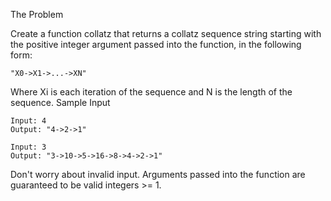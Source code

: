 The Problem

Create a function collatz that returns a collatz sequence string starting with the positive integer argument passed into the function, in the following form:

```
"X0->X1->...->XN"
```

Where Xi is each iteration of the sequence and N is the length of the sequence.
Sample Input
```
Input: 4
Output: "4->2->1"
```

```
Input: 3
Output: "3->10->5->16->8->4->2->1"
```

Don't worry about invalid input. Arguments passed into the function are guaranteed to be valid integers >= 1.